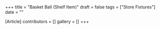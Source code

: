 +++
title = "Basket Ball (Shelf Item)"
draft = false
tags = ["Store Fixtures"]
date = ""

[Article]
contributors = []
gallery = []
+++